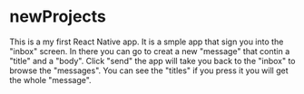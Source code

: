 # newProjects
This is a my first React Native app.
It is a smple app that sign you into the "inbox" screen.
In there you can go to creat a new "message" that contin a "title" and a "body".
Click "send" the app will take you back to the "inbox" to browse the "messages".
You can see the "titles" if you press it you will get the whole "message".
